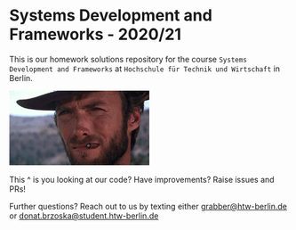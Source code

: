 # Systems Development and Frameworks - 2020/21

This is our homework solutions repository for the course `Systems Development and Frameworks`
at `Hochschule für Technik und Wirtschaft` in Berlin.


<p>
  <img src=".github/img/CatView.gif" alt="homework" width="50%">
<p>

This ^ is you looking at our code? Have improvements? Raise issues and PRs!

Further questions? Reach out to us by texting either grabber@htw-berlin.de or donat.brzoska@student.htw-berlin.de
